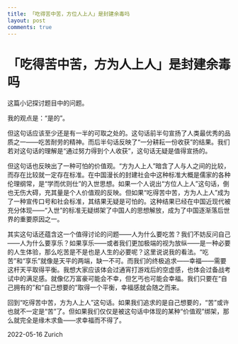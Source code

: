 ```yaml
---
title: 「吃得苦中苦，方位人上人」是封建余毒吗
layout: post
comments: true
---
```


# 「吃得苦中苦，方为人上人」是封建余毒吗

这篇小记探讨题目中的问题。

我的观点是：“是的”。

但这句话应该至少还是有一半的可取之处的。这句话前半句宣扬了人类最优秀的品质之一——吃苦耐劳的精神。而后半句话反映了“一分耕耘一份收获”的结果。我们若对这句话的理解是“通过努力得到个人收获”，这句话无疑是值得宣扬的。

但这句话也反映出了一种可怕的价值观。“方为人上人”暗含了人与人之间的比较，而存在比较就一定存在标准。在中国漫长的封建社会中这种标准大概是儒家的各种伦理纲常，是“学而优则仕”的入世思想。如果一个人说出“方位人上人”这句话，倒也无伤大碍，充其量是个人价值观的反映。但如果“吃得苦中苦，方为人上人”成为了一种宣传口号和社会标准，其结果无疑是可怕的。这种结果已经在中国近现代被充分体现——“入世”的标准无疑绑架了中国人的思想解放，成为了中国逐渐落后世界的重要原因之一。

其实这句话还蕴含这一个值得讨论的问题——人为什么要吃苦？我们不妨反问自己——人为什么要享乐？如果享乐——或者我们更加极端的视为放纵——是一种必要的人生体验，那么吃苦是不是也是人生的必要呢？这里说说我的看法。“吃苦”和“享乐”就像是天平的两端，缺一不可。而我们的终极追求——幸福——需要这杆天平取得平衡。我想大家应该体会过通宵打游戏后的空虚感，也体会过备战考试中的满足感。就像亿万富豪可能会不幸，但乞丐也可能会幸福。我们只要在“自己拥有的”和“自己想要的”取得一个平衡，幸福感就会随之而来。

回到“吃得苦中苦，方为人上人”这句话。如果我们追求的是自己想要的，“苦”或许也就不一定是“苦”了。但如果我们仅仅是被这句话中体现的某种“价值观”绑架，那么就完全是缘木求鱼——求幸福而不得了。

2022-05-16 Zurich
